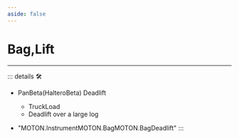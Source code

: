 ```yaml
---
aside: false
---
```

# <labor>Bag</labor>,<motor>Lift</motor>

---

<!-- =================================================== -->
<!-- =================================================== -->
<!-- =================================================== -->
<!-- =================================================== -->
<!-- =================================================== -->
::: details 🛠

- PanBeta(HalteroBeta) Deadlift
    - TruckLoad
    - Deadlift over a large log

- "MOTON.InstrumentMOTON.BagMOTON.BagDeadlift"
:::
